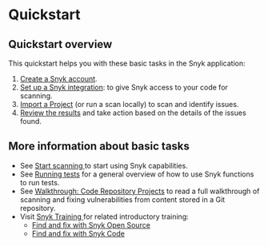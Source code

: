 # Quickstart

## Quickstart overview

This quickstart helps you with these basic tasks in the Snyk application:

1. [Create a Snyk account](create-a-snyk-account/).
2. [Set up a Snyk integration](set-up-an-integration.md): to give Snyk access to your code for scanning.
3. [Import a Project](import-a-project.md) (or run a scan locally) to scan and identify issues.
4. [Review the results](view-snyk-scan-results.md) and take action based on the details of the issues found.

## More information about basic tasks

* See [Start scanning ](../../scan-applications/start-scanning/)to start using Snyk capabilities.
* See [Running tests](../running-scans/) for a general overview of how to use Snyk functions to run tests.
* See [Walkthrough: Code Repository Projects](../walkthrough-code-repository-projects/) to read a full walkthrough of scanning and fixing vulnerabilities from content stored in a Git repository.
* Visit [Snyk Training ](https://training.snyk.io/)for related introductory training:
  * [Find and fix with Snyk Open Source](https://training.snyk.io/learning-paths/find-and-fix-with-snyk-open-source)
  * [Find and fix with Snyk Code](https://training.snyk.io/learning-paths/find-code-path)
